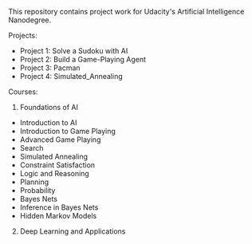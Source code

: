 This repository contains project work for Udacity's Artificial Intelligence Nanodegree.

Projects:

- Project 1: Solve a Sudoku with AI
- Project 2: Build a Game-Playing Agent
- Project 3: Pacman
- Project 4: Simulated_Annealing

Courses:
1. Foundations of AI
- Introduction to AI
- Introduction to Game Playing
- Advanced Game Playing
- Search
- Simulated Annealing
- Constraint Satisfaction
- Logic and Reasoning
- Planning
- Probability
- Bayes Nets
- Inference in Bayes Nets
- Hidden Markov Models

2. Deep Learning and Applications
